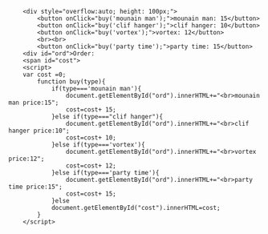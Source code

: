         <div style="overflow:auto; height: 100px;">
            <button onClick="buy('mounain man');">mounain man: 15</button>
            <button onClick="buy('clif hanger');">clif hanger: 10</button>
            <button onClick="buy('vortex');">vortex: 12</button>
            <br><br>
            <button onClick="buy('party time');">party time: 15</button>
        <div id="ord">Order:
        <span id="cost">
        <script>
        var cost =0;
            function buy(type){
                if(type==='mounain man'){
                    document.getElementById("ord").innerHTML+="<br>mounain man price:15";
                    cost=cost+ 15;
                }else if(type==="clif hanger"){
                    document.getElementById("ord").innerHTML+="<br>clif hanger price:10";
                    cost=cost+ 10;
                }else if(type==='vortex'){
                    document.getElementById("ord").innerHTML+="<br>vortex price:12";
                    cost=cost+ 12;
                }else if(type==='party time'){
                    document.getElementById("ord").innerHTML+="<br>party time price:15";
                    cost=cost+ 15;
                }else
                document.getElementById("cost").innerHTML=cost;
            }
        </script>
